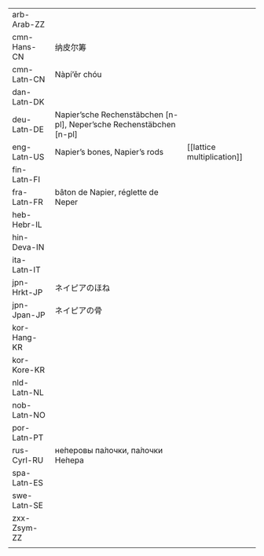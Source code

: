 | | | |
|-|-|-|
| arb-Arab-ZZ |  |  |
| cmn-Hans-CN | 纳皮尔筹 |  |
| cmn-Latn-CN | Nàpí’ěr chóu |  |
| dan-Latn-DK |  |  |
| deu-Latn-DE | Napier’sche Rechenstäbchen [n-pl], Neper’sche Rechenstäbchen [n-pl] |  |
| eng-Latn-US | Napier’s bones, Napier’s rods | [[lattice multiplication]] |
| fin-Latn-FI |  |  |
| fra-Latn-FR | bâton de Napier, réglette de Neper |  |
| heb-Hebr-IL |  |  |
| hin-Deva-IN |  |  |
| ita-Latn-IT |  |  |
| jpn-Hrkt-JP | ネイピアのほね |  |
| jpn-Jpan-JP | ネイピアの骨 |  |
| kor-Hang-KR |  |  |
| kor-Kore-KR |  |  |
| nld-Latn-NL |  |  |
| nob-Latn-NO |  |  |
| por-Latn-PT |  |  |
| rus-Cyrl-RU | не́перовы па́лочки, па́лочки Не́пера |  |
| spa-Latn-ES |  |  |
| swe-Latn-SE |  |  |
| zxx-Zsym-ZZ |  |  |
|  |  |  |
